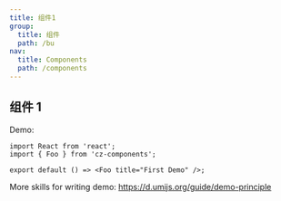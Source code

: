 ```yaml
---
title: 组件1
group:
  title: 组件
  path: /bu
nav:
  title: Components
  path: /components
---
```


## 组件 1

Demo:

```tsx
import React from 'react';
import { Foo } from 'cz-components';

export default () => <Foo title="First Demo" />;
```

More skills for writing demo: https://d.umijs.org/guide/demo-principle
